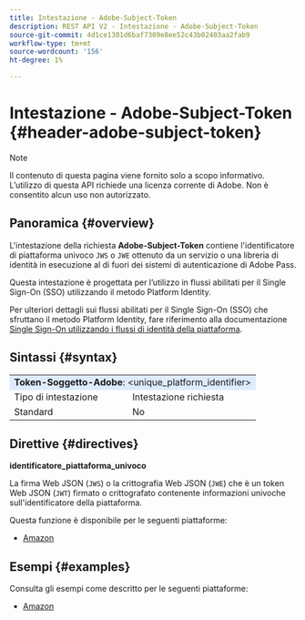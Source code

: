 ```yaml
---
title: Intestazione - Adobe-Subject-Token
description: REST API V2 - Intestazione - Adobe-Subject-Token
source-git-commit: 4d1ce1301d6baf7309e8ee52c43b02403aa2fab9
workflow-type: tm+mt
source-wordcount: '156'
ht-degree: 1%

---
```



# Intestazione - Adobe-Subject-Token {#header-adobe-subject-token}

>[!NOTE]
>
> Il contenuto di questa pagina viene fornito solo a scopo informativo. L’utilizzo di questa API richiede una licenza corrente di Adobe. Non è consentito alcun uso non autorizzato.

## Panoramica {#overview}

L&#39;intestazione della richiesta <b>Adobe-Subject-Token</b> contiene l&#39;identificatore di piattaforma univoco `JWS` o `JWE` ottenuto da un servizio o una libreria di identità in esecuzione al di fuori dei sistemi di autenticazione di Adobe Pass.

Questa intestazione è progettata per l’utilizzo in flussi abilitati per il Single Sign-On (SSO) utilizzando il metodo Platform Identity.

Per ulteriori dettagli sui flussi abilitati per il Single Sign-On (SSO) che sfruttano il metodo Platform Identity, fare riferimento alla documentazione [Single Sign-On utilizzando i flussi di identità della piattaforma](../../flows/single-sign-on-flows/rest-api-v2-single-sign-on-platform-identity-flows.md).

## Sintassi {#syntax}

<table>
   <tr>
      <td style="background-color: #DEEBFF;" colspan="2"><b>Token-Soggetto-Adobe</b>: &lt;unique_platform_identifier&gt;</td>
   </tr>
   <tr>
      <td>Tipo di intestazione</td>
      <td>Intestazione richiesta</td>
   </tr>
   <tr>
      <td>Standard</td>
      <td>No</td>
   </tr>
</table>

## Direttive {#directives}

<b>identificatore_piattaforma_univoco</b>

La firma Web JSON (`JWS`) o la crittografia Web JSON (`JWE`) che è un token Web JSON (`JWT`) firmato o crittografato contenente informazioni univoche sull&#39;identificatore della piattaforma.

Questa funzione è disponibile per le seguenti piattaforme:

* [Amazon](../../../amazon-fireos-sso-using-clientless-api-cookbook.md)

## Esempi {#examples}

Consulta gli esempi come descritto per le seguenti piattaforme:

* [Amazon](../../../amazon-fireos-sso-using-clientless-api-cookbook.md)
